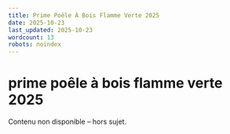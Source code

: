 ```yaml
---
title: Prime Poêle À Bois Flamme Verte 2025
date: 2025-10-23
last_updated: 2025-10-23
wordcount: 13
robots: noindex
---
```


# prime poêle à bois flamme verte 2025

Contenu non disponible – hors sujet.